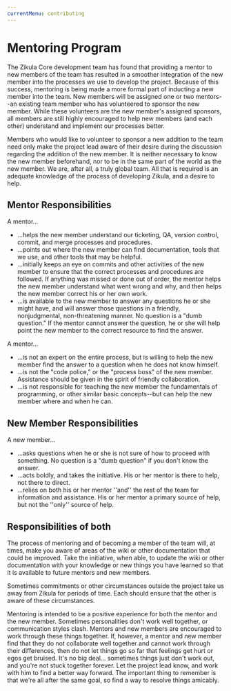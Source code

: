 ```yaml
---
currentMenu: contributing
---
```

# Mentoring Program

The Zikula Core development team has found that providing a mentor to new members of the team has resulted in a smoother integration of the new member into the processes we use to develop the project. Because of this success, mentoring is being made a more formal part of inducting a new member into the team. New members will be assigned one or two mentors--an existing team member who has volunteered to sponsor the new member. While these volunteers are the new member's assigned sponsors, all members are still highly encouraged to help new members (and each other) understand and implement our processes better.

Members who would like to volunteer to sponsor a new addition to the team need only make the project lead aware of their desire during the discussion regarding the addition of the new member. It is neither necessary to know the new member beforehand, nor to be in the same part of the world as the new member. We are, after all, a truly global team. All that is required is an adequate knowledge of the process of developing Zikula, and a desire to help.

## Mentor Responsibilities

A mentor…

- …helps the new member understand our ticketing, QA, version control, commit, and merge processes and procedures.
- …points out where the new member can find documentation, tools that we use, and other tools that may be helpful.
- …initially keeps an eye on commits and other activities of the new member to ensure that the correct processes and procedures are followed. If anything was missed or done out of order, the mentor helps the new member understand what went wrong and why, and then helps the new member correct his or her own work.
- …is available to the new member to answer any questions he or she might have, and will answer those questions in a friendly, nonjudgmental, non-threatening manner. No question is a "dumb question." If the mentor cannot answer the question, he or she will help point the new member to the correct resource to find the answer.

A mentor…

- …is not an expert on the entire process, but is willing to help the new member find the answer to a question when he does not know himself.
- …is not the "code police," or the "process boss" of the new member. Assistance should be given in the spirit of friendly collaboration.
- …is not responsible for teaching the new member the fundamentals of programming, or other similar basic concepts--but can help the new member where and when he can.

## New Member Responsibilities

A new member…

- …asks questions when he or she is not sure of how to proceed with something. No question is a "dumb question" if you don't know the answer.
- …acts boldly, and takes the initiative. His or her mentor is there to help, not there to direct.
- …relies on both his or her mentor ''and'' the rest of the team for information and assistance. His or her mentor a primary source of help, but not the ''only'' source of help.

## Responsibilities of both

The process of mentoring and of becoming a member of the team will, at times, make you aware of areas of the wiki or other documentation that could be improved. Take the initiative, when able, to update the wiki or other documentation with your knowledge or new things you have learned so that it is available to future mentors and new members.

Sometimes commitments or other circumstances outside the project take us away from Zikula for periods of time. Each should ensure that the other is aware of these circumstances.

Mentoring is intended to be a positive experience for both the mentor and the new member. Sometimes personalities don't work well together, or communication styles clash. Mentors and new members are encouraged to work through these things together. If, however, a mentor and new member find that they do not collaborate well together and cannot work through their differences, then do not let things go so far that feelings get hurt or egos get bruised. It's no big deal… sometimes things just don't work out, and you're not stuck together forever. Let the project lead know, and work with him to find a better way forward. The important thing to remember is that we're all after the same goal, so find a way to resolve things amicably.
